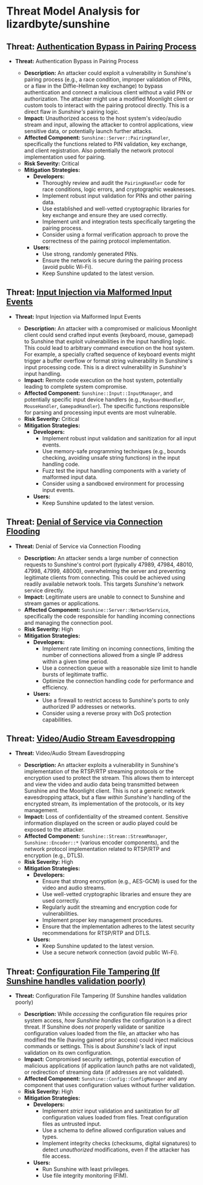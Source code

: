 # Threat Model Analysis for lizardbyte/sunshine

## Threat: [Authentication Bypass in Pairing Process](./threats/authentication_bypass_in_pairing_process.md)

*   **Threat:** Authentication Bypass in Pairing Process

    *   **Description:** An attacker could exploit a vulnerability in Sunshine's pairing process (e.g., a race condition, improper validation of PINs, or a flaw in the Diffie-Hellman key exchange) to bypass authentication and connect a malicious client without a valid PIN or authorization. The attacker might use a modified Moonlight client or custom tools to interact with the pairing protocol directly. This is a direct flaw in *Sunshine's* pairing logic.
    *   **Impact:** Unauthorized access to the host system's video/audio stream and input, allowing the attacker to control applications, view sensitive data, or potentially launch further attacks.
    *   **Affected Component:** `Sunshine::Server::PairingHandler`, specifically the functions related to PIN validation, key exchange, and client registration. Also potentially the network protocol implementation used for pairing.
    *   **Risk Severity:** Critical
    *   **Mitigation Strategies:**
        *   **Developers:**
            *   Thoroughly review and audit the `PairingHandler` code for race conditions, logic errors, and cryptographic weaknesses.
            *   Implement robust input validation for PINs and other pairing data.
            *   Use established and well-vetted cryptographic libraries for key exchange and ensure they are used correctly.
            *   Implement unit and integration tests specifically targeting the pairing process.
            *   Consider using a formal verification approach to prove the correctness of the pairing protocol implementation.
        *   **Users:**
            *   Use strong, randomly generated PINs.
            *   Ensure the network is secure during the pairing process (avoid public Wi-Fi).
            *   Keep Sunshine updated to the latest version.

## Threat: [Input Injection via Malformed Input Events](./threats/input_injection_via_malformed_input_events.md)

*   **Threat:** Input Injection via Malformed Input Events

    *   **Description:** An attacker with a compromised or malicious Moonlight client could send crafted input events (keyboard, mouse, gamepad) to Sunshine that exploit vulnerabilities in the input handling logic. This could lead to arbitrary command execution on the host system. For example, a specially crafted sequence of keyboard events might trigger a buffer overflow or format string vulnerability in Sunshine's input processing code. This is a direct vulnerability in *Sunshine's* input handling.
    *   **Impact:** Remote code execution on the host system, potentially leading to complete system compromise.
    *   **Affected Component:** `Sunshine::Input::InputManager`, and potentially specific input device handlers (e.g., `KeyboardHandler`, `MouseHandler`, `GamepadHandler`). The specific functions responsible for parsing and processing input events are most vulnerable.
    *   **Risk Severity:** Critical
    *   **Mitigation Strategies:**
        *   **Developers:**
            *   Implement robust input validation and sanitization for all input events.
            *   Use memory-safe programming techniques (e.g., bounds checking, avoiding unsafe string functions) in the input handling code.
            *   Fuzz test the input handling components with a variety of malformed input data.
            *   Consider using a sandboxed environment for processing input events.
        *   **Users:**
            *   Keep Sunshine updated to the latest version.

## Threat: [Denial of Service via Connection Flooding](./threats/denial_of_service_via_connection_flooding.md)

*   **Threat:** Denial of Service via Connection Flooding

    *   **Description:** An attacker sends a large number of connection requests to Sunshine's control port (typically 47989, 47984, 48010, 47998, 47999, 48000), overwhelming the server and preventing legitimate clients from connecting. This could be achieved using readily available network tools. This targets *Sunshine's* network service directly.
    *   **Impact:** Legitimate users are unable to connect to Sunshine and stream games or applications.
    *   **Affected Component:** `Sunshine::Server::NetworkService`, specifically the code responsible for handling incoming connections and managing the connection pool.
    *   **Risk Severity:** High
    *   **Mitigation Strategies:**
        *   **Developers:**
            *   Implement rate limiting on incoming connections, limiting the number of connections allowed from a single IP address within a given time period.
            *   Use a connection queue with a reasonable size limit to handle bursts of legitimate traffic.
            *   Optimize the connection handling code for performance and efficiency.
        *   **Users:**
            *   Use a firewall to restrict access to Sunshine's ports to only authorized IP addresses or networks.
            *   Consider using a reverse proxy with DoS protection capabilities.

## Threat: [Video/Audio Stream Eavesdropping](./threats/videoaudio_stream_eavesdropping.md)

*   **Threat:** Video/Audio Stream Eavesdropping

    *   **Description:** An attacker exploits a vulnerability in Sunshine's implementation of the RTSP/RTP streaming protocols or the encryption used to protect the stream. This allows them to intercept and view the video and audio data being transmitted between Sunshine and the Moonlight client. This is *not* a generic network eavesdropping attack, but a flaw *within Sunshine's* handling of the encrypted stream, its implementation of the protocols, or its key management.
    *   **Impact:** Loss of confidentiality of the streamed content. Sensitive information displayed on the screen or audio played could be exposed to the attacker.
    *   **Affected Component:** `Sunshine::Stream::StreamManager`, `Sunshine::Encoder::*` (various encoder components), and the network protocol implementation related to RTSP/RTP and encryption (e.g., DTLS).
    *   **Risk Severity:** High
    *   **Mitigation Strategies:**
        *   **Developers:**
            *   Ensure that strong encryption (e.g., AES-GCM) is used for the video and audio streams.
            *   Use well-vetted cryptographic libraries and ensure they are used correctly.
            *   Regularly audit the streaming and encryption code for vulnerabilities.
            *   Implement proper key management procedures.
            *   Ensure that the implementation adheres to the latest security recommendations for RTSP/RTP and DTLS.
        *   **Users:**
            *   Keep Sunshine updated to the latest version.
            *   Use a secure network connection (avoid public Wi-Fi).

## Threat: [Configuration File Tampering (If Sunshine handles validation poorly)](./threats/configuration_file_tampering__if_sunshine_handles_validation_poorly_.md)

*   **Threat:** Configuration File Tampering (If Sunshine handles validation poorly)

    *   **Description:**  While *accessing* the configuration file requires prior system access, *how Sunshine handles* the configuration is a direct threat. If Sunshine does *not* properly validate or sanitize configuration values loaded from the file, an attacker who has modified the file (having gained prior access) could inject malicious commands or settings.  This is about *Sunshine's* lack of input validation on its own configuration.
    *   **Impact:**  Compromised security settings, potential execution of malicious applications (if application launch paths are not validated), or redirection of streaming data (if addresses are not validated).
    *   **Affected Component:**  `Sunshine::Config::ConfigManager` and any component that uses configuration values without further validation.
    *   **Risk Severity:** High
    *   **Mitigation Strategies:**
        *   **Developers:**
            *   Implement *strict* input validation and sanitization for *all* configuration values loaded from files.  Treat configuration files as untrusted input.
            *   Use a schema to define allowed configuration values and types.
            *   Implement integrity checks (checksums, digital signatures) to detect *unauthorized* modifications, even if the attacker has file access.
        *   **Users:**
            *   Run Sunshine with least privileges.
            *   Use file integrity monitoring (FIM).

